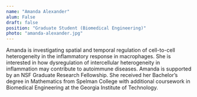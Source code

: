 ```yaml
---
name: "Amanda Alexander"
alum: False
draft: false
position: "Graduate Student (Biomedical Engineering)"
photo: "amanda-alexander.jpg"
---
```


Amanda is investigating spatial and temporal regulation of cell-to-cell
heterogeneity in the inflammatory response in macrophages. She is interested in
how dysregulation of intercellular heterogeneity in inflammation may contribute
to autoimmune diseases. Amanda is supported by an NSF Graduate Research
Fellowship. She received her Bachelor’s degree in Mathematics from Spelman
College with additional coursework in Biomedical Engineering at the Georgia
Institute of Technology.

